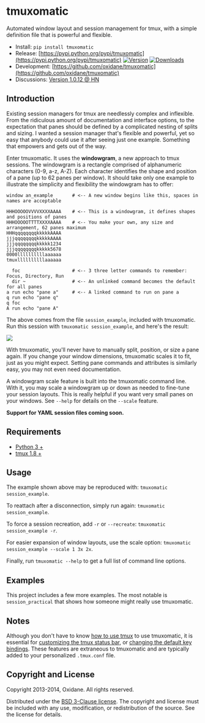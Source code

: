 

# tmuxomatic

Automated window layout and session management for tmux, with a simple definition file that is powerful and flexible.

* Install: `pip install tmuxomatic`
* Release: [https://pypi.python.org/pypi/tmuxomatic](https://pypi.python.org/pypi/tmuxomatic)
[![Version](https://pypip.in/v/tmuxomatic/badge.png)](https://pypi.python.org/pypi/tmuxomatic)
[![Downloads](https://pypip.in/d/tmuxomatic/badge.png)](https://pypi.python.org/pypi/tmuxomatic)
* Development: [https://github.com/oxidane/tmuxomatic](https://github.com/oxidane/tmuxomatic)
* Discussions: [Version 1.0.12 @ HN](https://news.ycombinator.com/item?id=8063459)



## Introduction

Existing session managers for tmux are needlessly complex and inflexible.  From the ridiculous amount of documentation and interface options, to the expectation that panes should be defined by a complicated nesting of splits and sizing.  I wanted a session manager that's flexible and powerful, yet so easy that anybody could use it after seeing just one example.  Something that empowers and gets out of the way.

Enter tmuxomatic.  It uses the **windowgram**, a new approach to tmux sessions.  The windowgram is a rectangle comprised of alphanumeric characters (0-9, a-z, A-Z).  Each character identifies the shape and position of a pane (up to 62 panes per window).  It should take only one example to illustrate the simplicity and flexibility the windowgram has to offer:

	window an_example       # <-- A new window begins like this, spaces in names are acceptable

	HHHOOOOOVVVVXXXXAAAA    # <-- This is a windowgram, it defines shapes and positions of panes
	HHHOOOOOTTTTXXXXAAAA    # <-- You make your own, any size and arrangement, 62 panes maximum
	HHHqqqqqqqqkkkkkAAAA
	jjjqqqqqqqqkkkkkAAAA
	jjjqqqqqqqqkkkkk1234
	jjjqqqqqqqqkkkkk5678
	0000llllllllllaaaaaa
	tmuxllllllllllaaaaaa

	  foc                   # <-- 3 three letter commands to remember: Focus, Directory, Run
	  dir ~                 # <-- An unlinked command becomes the default for all panes
	a run echo "pane a"     # <-- A linked command to run on pane a
	q run echo "pane q"
	q foc
	A run echo "pane A"

The above comes from the file `session_example`, included with tmuxomatic.  Run this session with `tmuxomatic session_example`, and here's the result:

![](https://github.com/oxidane/tmuxomatic/blob/master/img/example.png)

With tmuxomatic, you'll never have to manually split, position, or size a pane again.  If you change your window dimensions, tmuxomatic scales it to fit, just as you might expect.  Setting pane commands and attributes is similarly easy, you may not even need documentation.

A windowgram scale feature is built into the tmuxomatic command line.  With it, you may scale a windowgram up or down as needed to fine-tune your session layouts.  This is really helpful if you want very small panes on your windows.  See `--help` for details on the `--scale` feature.

**Support for YAML session files coming soon.**



## Requirements

* [Python 3 +](http://www.python.org/getit/)
* [tmux 1.8 +](http://tmux.sourceforge.net/)



## Usage

The example shown above may be reproduced with: `tmuxomatic session_example`.

To reattach after a disconnection, simply run again: `tmuxomatic session_example`.

To force a session recreation, add `-r` or `--recreate`: `tmuxomatic session_example -r`.

For easier expansion of window layouts, use the scale option: `tmuxomatic session_example --scale 1 3x 2x`.

Finally, run `tmuxomatic --help` to get a full list of command line options.



## Examples

This project includes a few more examples.  The most notable is `session_practical` that shows how someone might really use tmuxomatic.



## Notes

Although you don't have to know [how to use tmux](http://net.tutsplus.com/tutorials/tools-and-tips/intro-to-tmux/) to use tmuxomatic, it is essential for [customizing the tmux status bar](http://me.veekun.com/blog/2012/03/21/tmux-is-sweet-as-heck/), or [changing the default key bindings](https://wiki.archlinux.org/index.php/tmux#Key_bindings).  These features are extraneous to tmuxomatic and are typically added to your personalized `.tmux.conf` file.



## Copyright and License

Copyright 2013-2014, Oxidane.
All rights reserved.

Distributed under the [BSD 3-Clause license](http://opensource.org/licenses/BSD-3-Clause).  The copyright and license must be included with any use, modification, or redistribution of the source.  See the license for details.

